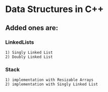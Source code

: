 # Data Structures in C++

## Added ones are:

### LinkedLists
    1) Singly Linked List
    2) Doubly Linked List
### Stack 
    1) implementation with Resizable Arrays
    2) implementation with Singly Linked List